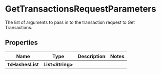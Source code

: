 

# GetTransactionsRequestParameters

The list of arguments to pass in to the transaction request to Get Transactions.

## Properties

| Name | Type | Description | Notes |
|------------ | ------------- | ------------- | -------------|
|**txHashesList** | **List&lt;String&gt;** |  |  |



